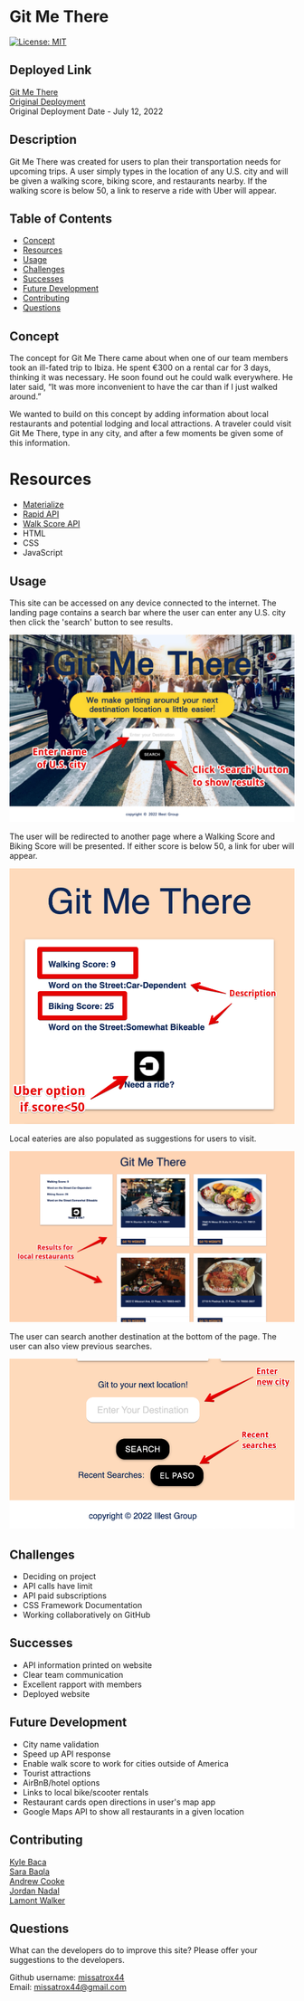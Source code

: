 # Git Me There

[![License: MIT](https://img.shields.io/badge/License-MIT-yellow.svg)](https://opensource.org/licenses/MIT)

## Deployed Link
[Git Me There](https://missatrox44.github.io/git-me-there/)<br>
[Original Deployment](https://andcooke.github.io/git-me-there/) <br>
Original Deployment Date - July 12, 2022

## Description
Git Me There was created for users to plan their transportation needs for upcoming trips. A user simply types in the location of any U.S. city and will be given a walking score, biking score, and restaurants nearby. If the walking score is below 50, a link to reserve a ride with Uber will appear.

## Table of Contents
- [Concept](#Concept)  
- [Resources](#Resources)
- [Usage](#Usage)
- [Challenges](#Challenges)
- [Successes](#Successes)
- [Future Development](#Future)
- [Contributing](#Contributing)
- [Questions](#Questions)

## Concept
The concept for Git Me There came about when one of our team members took an ill-fated trip to Ibiza. He spent €300 on a rental car for 3 days, thinking it was necessary. He soon found out he could walk everywhere. He later said, “It was more inconvenient to have the car than if I just walked around.”

We wanted to build on this concept by adding information about local restaurants and potential lodging and local attractions. A traveler could visit Git Me There, type in any city, and after a few moments be given some of this information.

# Resources
- [Materialize](https://materializecss.com/)<br>
- [Rapid API](https://rapidapi.com/apidojo/api/travel-advisor/)<br>
- [Walk Score API](https://www.walkscore.com/professional/api.php)<br>
- HTML <br>
- CSS <br>
- JavaScript


## Usage
This site can be accessed on any device connected to the internet. The landing page contains a search bar where the user can enter any U.S. city then click the 'search' button to see results.

![Landing Page](./assets/images/step-1.png)

The user will be redirected to another page where a Walking Score and Biking Score will be presented. If either score is below 50, a link for uber will appear.

![Score Results](./assets/images/step-2.png)

Local eateries are also populated as suggestions for users to visit.

![Restaurants](./assets/images/step-3.png)

The user can search another destination at the bottom of the page. The user can also view previous searches.

![New Search](./assets/images/step-4.png)

## Challenges
- Deciding on project
- API calls have limit
- API paid subscriptions
- CSS Framework Documentation
- Working collaboratively on GitHub


## Successes
- API information printed on website
- Clear team communication
- Excellent rapport with members
- Deployed website


## Future Development
- City name validation
- Speed up API response
- Enable walk score to work for cities outside of America
- Tourist attractions
- AirBnB/hotel options
- Links to local bike/scooter rentals
- Restaurant cards open directions in user's map app
- Google Maps API to show all restaurants in a given location

## Contributing
[Kyle Baca](https://github.com/kyle-david1)<br>
[Sara Baqla](https://github.com/missatrox44)<br>
[Andrew Cooke](https://github.com/andcooke)<br>
[Jordan Nadal](https://github.com/jnadal22)<br>
[Lamont Walker](https://github.com/Lwalker429)


## Questions
What can the developers do to improve this site? Please offer your suggestions to the developers.


Github username: [missatrox44](https://github.com/missatrox44) <br>
Email: missatrox44@gmail.com

    


    


